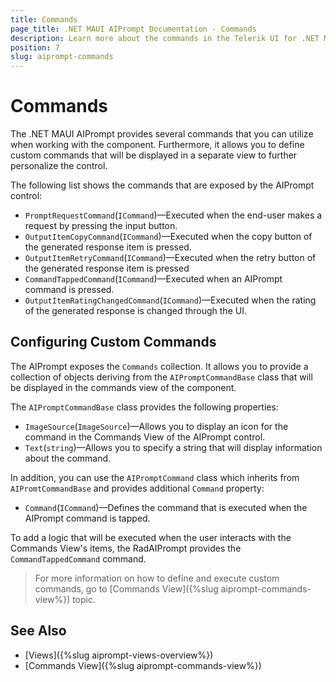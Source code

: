 ```yaml
---
title: Commands
page_title: .NET MAUI AIPrompt Documentation - Commands
description: Learn more about the commands in the Telerik UI for .NET MAUI AIPrompt control.
position: 7
slug: aiprompt-commands
---
```


# Commands

The .NET MAUI AIPrompt provides several commands that you can utilize when working with the component. Furthermore, it allows you to define custom commands that will be displayed in a separate view to further personalize the control.

The following list shows the commands that are exposed by the AIPrompt control:

* `PromptRequestCommand`(`ICommand`)&mdash;Executed when the end-user makes a request by pressing the input button.
* `OutputItemCopyCommand`(`ICommand`)&mdash;Executed when the copy button of the generated response item is pressed.
* `OutputItemRetryCommand`(`ICommand`)&mdash;Executed when the retry button of the generated response item is pressed
* `CommandTappedCommand`(`ICommand`)&mdash;Executed when an AIPrompt command is pressed.
* `OutputItemRatingChangedCommand`(`ICommand`)&mdash;Executed when the rating of the generated response is changed through the UI.

## Configuring Custom Commands

The AIPrompt exposes the `Commands` collection. It allows you to provide a collection of objects deriving from the `AIPromptCommandBase` class that will be displayed in the commands view of the component.

The `AIPromptCommandBase` class provides the following properties:

* `ImageSource`(`ImageSource`)&mdash;Allows you to display an icon for the command in the Commands View of the AIPrompt control.
* `Text`(`string`)&mdash;Allows you to specify a string that will display information about the command.

In addition, you can use the `AIPromptCommand` class which inherits from `AIPromtCommandBase` and provides additional `Command` property:

* `Command`(`ICommand`)&mdash;Defines the command that is executed when the AIPrompt command is tapped.
	
To add a logic that will be executed when the user interacts with the Commands View's items, the RadAIPrompt provides the `CommandTappedCommand` command.

>For more information on how to define and execute custom commands, go to [Commands View]({%slug aiprompt-commands-view%}) topic.

## See Also

- [Views]({%slug aiprompt-views-overview%})
- [Commands View]({%slug aiprompt-commands-view%})
